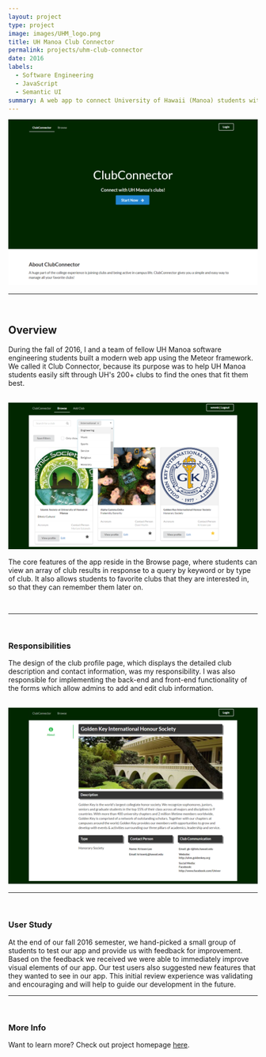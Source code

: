 ```yaml
---
layout: project
type: project
image: images/UHM_logo.png
title: UH Manoa Club Connector
permalink: projects/uhm-club-connector
date: 2016
labels:
  - Software Engineering
  - JavaScript
  - Semantic UI
summary: A web app to connect University of Hawaii (Manoa) students with the university's 200+ clubs
---
```


<img class="ui huge image" src="../images/home-landing-M3.png">

---

<br>

## Overview

 During the fall of 2016, I and a team of fellow UH Manoa software engineering students built a modern web app using the Meteor framework. We called it Club Connector, because its purpose was to help UH Manoa students easily sift through UH's 200+ clubs to find the ones that fit them best.

 <br>

  <img class="ui huge image" src="../images/clubconnector-browse-M3.png">

The core features of the app reside in the Browse page, where students can view an array of club results in response to a query by keyword or by type of club. It also allows students to favorite clubs that they are interested in, so that they can remember them later on.

<br>

---

<br>

### Responsibilities

The design of the club profile page, which displays the detailed club description and contact information, was my responsibility. I was also responsible for implementing the back-end and front-end functionality of the forms which allow admins to add and edit club information.

<br>

  <img class="ui huge image" src="../images/club-profile-M3.png">

<br>

---

<br>

### User Study

At the end of our fall 2016 semester, we hand-picked a small group of students to test our app and provide us with feedback for improvement. Based on the feedback we received we were able to immediately improve visual elements of our app. Our test users also suggested new features that they wanted to see in our app. This initial review experience was validating and encouraging and will help to guide our development in the future.

---

<br>

### More Info

Want to learn more? Check out project homepage [here](https://clubconnector.github.io/).




